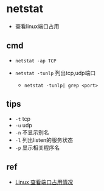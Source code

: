 
# netstat

+ 查看linux端口占用

## cmd
+ `netstat -ap TCP`

+ `netstat -tunlp` 列出tcp,udp端口
    + `netstat -tunlp| grep <port>`

## tips

+ `-t` tcp
+ `-u` udp
+ `-n` 不显示别名
+ `-l` 列出listen的服务状态
+ `-p` 显示相关程序名

## ref
+ [Linux 查看端口占用情况](https://www.runoob.com/w3cnote/linux-check-port-usage.html)
